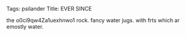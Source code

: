 Tags: psilander
Title: EVER SINCE
  
the o0ci9qw4Za1uexhnwo1 rock. fancy water jugs. with frts which ar emostly water.